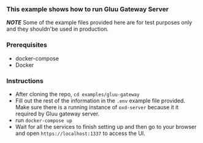 ### This example shows how to run Gluu Gateway Server

*__NOTE__* Some of the example files provided here are for test purposes only and they shouldn'be used in production.

### Prerequisites

- docker-compose
- Docker

### Instructions

- After cloning the repo, `cd examples/gluu-gateway`
- Fill out the rest of the information in the `.env` example file provided. Make sure there is a running instance of `oxd-server` because it it required by Gluu gateway server.
- run `docker-compose up`
- Wait for all the services to finish setting up and then go to your browser and open `https://localhost:1337` to access the UI. 